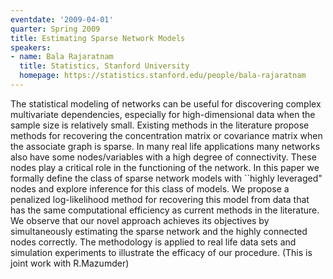 ```yaml
---
eventdate: '2009-04-01'
quarter: Spring 2009
title: Estimating Sparse Network Models
speakers:
- name: Bala Rajaratnam
  title: Statistics, Stanford University
  homepage: https://statistics.stanford.edu/people/bala-rajaratnam
---
```

The statistical modeling of networks can be useful for discovering complex multivariate dependencies, especially for high-dimensional data when the sample size is relatively small. Existing methods in the literature propose methods for recovering the concentration matrix or covariance matrix when the associate graph is sparse. In many real life applications many networks also have some nodes/variables with a high degree of connectivity. These nodes play a critical role in the functioning of the network. In this paper we formally define the class of sparse network models with ``highly leveraged&quot; nodes and explore inference for this class of models. We propose a penalized log-likelihood method for recovering this model from data that has the same computational efficiency as current methods in the literature. We observe that our novel approach achieves its objectives by simultaneously estimating the sparse network and the highly connected nodes correctly. The methodology is applied to real life data sets and simulation experiments to illustrate the efficacy of our procedure. (This is joint work with R.Mazumder)